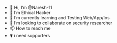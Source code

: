 - 👋 Hi, I’m @Naresh-11
- 👀 I’m Ethical Hacker
- 🌱 I’m currently learning and Testing Web/App/Ios 
- 💞️ I’m looking to collaborate on security researcher 
- 📫 How to reach me 
- ❣️ i need supporters 
<!---
Naresh-11/Naresh-11 is a ✨ special ✨ repository because its `README.md` (this file) appears on your GitHub profile.
You can click the Preview link to take a look at your changes.
--->

